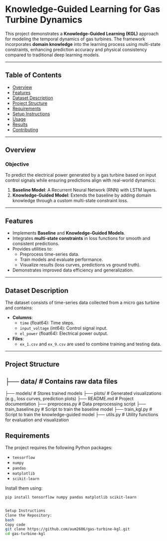 # Knowledge-Guided Learning for Gas Turbine Dynamics

This project demonstrates a **Knowledge-Guided Learning (KGL)** approach for modeling the temporal dynamics of gas turbines. The framework incorporates **domain knowledge** into the learning process using multi-state constraints, enhancing prediction accuracy and physical consistency compared to traditional deep learning models.

---

## Table of Contents

- [Overview](#overview)
- [Features](#features)
- [Dataset Description](#dataset-description)
- [Project Structure](#project-structure)
- [Requirements](#requirements)
- [Setup Instructions](#setup-instructions)
- [Usage](#usage)
- [Results](#results)
- [Contributing](#contributing)

---

## Overview

### Objective

To predict the electrical power generated by a gas turbine based on input control signals while ensuring predictions align with real-world dynamics:

1. **Baseline Model**: A Recurrent Neural Network (RNN) with LSTM layers.
2. **Knowledge-Guided Model**: Extends the baseline by adding domain knowledge through a custom multi-state constraint loss.

---

## Features

- Implements **Baseline** and **Knowledge-Guided Models**.
- Integrates **multi-state constraints** in loss functions for smooth and consistent predictions.
- Provides utilities to:
  - Preprocess time-series data.
  - Train models and evaluate performance.
  - Visualize results (loss curves, predictions vs ground truth).
- Demonstrates improved data efficiency and generalization.

---

## Dataset Description

The dataset consists of time-series data collected from a micro gas turbine and contains:

- **Columns**:
  - `time` (float64): Time steps.
  - `input_voltage` (int64): Control signal input.
  - `el_power` (float64): Electrical power output.
- **Files**:
  - `ex_1.csv` and `ex_9.csv` are used to combine training and testing data.

---

## Project Structure

## ├── data/ # Contains raw data files 
   ├── models/ # Stores trained models 
   ├── plots/ # Generated visualizations (e.g., loss curves, prediction plots) 
   ├── README.md # Project documentation 
   ├── preprocess.py # Data preprocessing script 
   ├── train_baseline.py # Script to train the baseline model 
   ├── train_kgl.py # Script to train the knowledge-guided model 
   ├── utils.py # Utility functions for evaluation and visualization

## Requirements

The project requires the following Python packages:

- `tensorflow`
- `numpy`
- `pandas`
- `matplotlib`
- `scikit-learn`

Install them using:

```bash
pip install tensorflow numpy pandas matplotlib scikit-learn


Setup Instructions
Clone the Repository:
bash
Copy code
git clone https://github.com/aum2606/gas-turbine-kgl.git
cd gas-turbine-kgl
```
